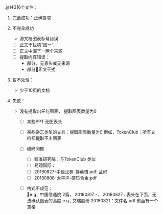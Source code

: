 总共316个文件：

1. 完全成功：正确提取

2. 不完全成功：
    - 源文档图表标号错误
    - [ ] 正文干扰项“图一”…
    - [ ] 正文中漏了一两个来源
    - [ ] 提取内容错误：
        - 部分，无表头或无来源
        - 部分正文干扰

3. 暂不处理：
    - 少于10页的文档

4. 失败：
    - 没有提取出任何图表， 提取图表数量为0
        - [ ] 某些PPT 无图表头
        - [ ] 某些杂志类型的文档：提取图表数量为0         例如，TokenClub：所有文档都提取不出图表
        - [ ] 编码问题 
            - [ ] 鲸准研究院：与TokenClub 类似
            - [ ] 易观国际：
            - [ ] 20180827-中信证券-群英谱.pdf: 乱码
            - [ ] 20180808-太平洋-硬质合金.pdf 
        - [ ] 格式不规范：   
            e.g., 中国信通院 2篇， 20180817 -，  20180827 : 表头在下面，无法确认图表的高度
            e.g., 艾瑞股份 20180821：文件名.pdf 前面有一个 空格

  
 





            
